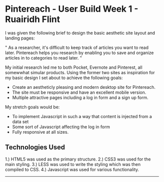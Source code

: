 # Pintereach - User Build Week 1 - Ruairidh Flint

I was given the following brief to design the basic aesthetic site layout and landing pages:

" As a researcher, it's difficult to keep track of articles you want to read later. Pintereach helps you research by enabling you to save and organize articles in to categories to read later. "

My initial research led me to both Pocket, Evernote and Pinterest, all somewwhat simular products. Using
the former two sites as inspiration for my basic design I set about to achieve the following goals:

* Create an aestheticly pleasing and modern desktop site for Pintereach.
* The site must be responsive and have an excellent mobile version.
* Multiple attractive pages including a log in form and a sign up form.

My stretch goals would be:

* To implement Javascript in such a way that content is injected from a data set
* Some sort of Javascript affecting the log in form
* Fully responsive at all sizes. 


## Technologies Used 

1.) HTML5 was used as the primary structure.
2.) CSS3 was used for the main styling.
3.) LESS was used to write the styling which was then compiled to CSS.
4.) Javascript was used for various functionality. 

--------------------------------------------------------------------------------------------------------------


